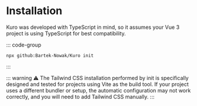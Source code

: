 # Installation

Kuro was developed with TypeScript in mind, so it assumes your Vue 3 project is using TypeScript for best compatibility.

::: code-group
```npx
npx github:Bartek-Nowak/Kuro init
```
:::

::: warning
⚠️ The Tailwind CSS installation performed by init is specifically designed and tested for projects using Vite as the build tool.
If your project uses a different bundler or setup, the automatic configuration may not work correctly, and you will need to add Tailwind CSS manually.
:::